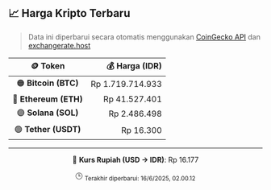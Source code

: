 

<!-- HARGA_KRIPTO -->
## 📈 Harga Kripto Terbaru

> Data ini diperbarui secara otomatis menggunakan [CoinGecko API](https://www.coingecko.com/) dan [exchangerate.host](https://exchangerate.host/)

<div align="center">

| 🪙 Token | 💰 Harga (IDR) |
|:------:|---------------:|
| 🟠 **Bitcoin (BTC)**   | Rp 1.719.714.933 |
| 🔵 **Ethereum (ETH)**  | Rp 41.527.401 |
| 🟣 **Solana (SOL)**    | Rp 2.486.498 |
| 🟢 **Tether (USDT)**   | Rp 16.300 |

---

💱 **Kurs Rupiah (USD → IDR)**: Rp 16.177

🕒 <sub>Terakhir diperbarui: 16/6/2025, 02.00.12</sub>

</div>
<!-- /HARGA_KRIPTO -->